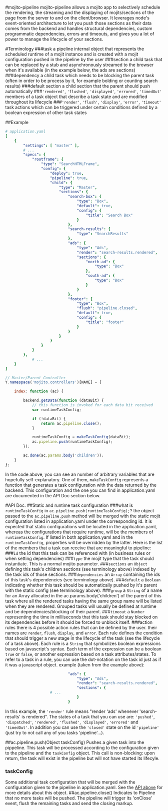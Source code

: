 #mojito-pipeline
mojito-pipeline allows a mojito app to selectively schedule the rendering, the streaming and the displaying of mojits/sections of the page from the server to and on the client/browser. It leverages node's event-oriented architecture to let you push those sections as their data comes from the backend and handles structural dependencies, custom programmatic dependencies, errors and timeouts, and gives you a lot of power to manage the lifecycle of your sections.

#Terminology
###task
a pipeline internal object that represents the scheduled runtime of a mojit instance and is created with a mojit configuration pushed in the pipeline by the user
###section
a child task that can be replaced by a stub and asynchronously streamed to the browser when it's available (in the example below, the ads are sections)
###dependency
a child task which needs to be blocking the parent task (often in order to be process by it, for example bolding or counting search results)
###default section
a child section that the parent should push automatically
###`'rendered'`, `'flushed'`, `'displayed'`, `'errored'`, `'timedOut'`
members of a task object that describe a task state and are modified throughout its lifecycle
###`'render'`, `'flush'`, `'display'`, `'error'`, `'timeout'`
task actions which can be triggered under certain conditions defined by a boolean expression of other task states

##Example
```yaml
# application.yaml
[
    {
        "settings": [ "master" ],
        # ...
        "specs": {
            "rootframe": {
                "type": "SearchHTMLFrame",
                "config": {
                    "deploy": true,
                    "pipeline": true,
                    "child": {
                        "type": "Master",
                        "sections": {
                            "search-box": {
                                "type": "Box",
                                "default": true,
                                "config": {
                                    "title": "Search Box"
                                }
                            },
                            "search-results": {
                                "type": "SearchResults"
                            },
                            "ads": {
                                "type": "Ads",
                                "render": "search-results.rendered",
                                "sections": {
                                    "north-ad": {
                                        "type": "Box"
                                    },
                                    "south-ad": {
                                        "type": "Box"
                                    }
                                }
                            },
                            "footer": {
                                "type": "Box",
                                "flush": "pipeline.closed",
                                "default": true,
                                "config": {
                                    "title": "footer"
                                }
                            }
                        }
                    }
                }
            }
        },
            # ...
    }
]
```
```javascript
// Master/Parent Controller
Y.namespace('mojito.controllers')[NAME] = {

    index: function (ac) {

        backend.getData(function (dataBit) {
            // this function is invoked for each data bit received
            var runtimeTaskConfig;

            if (!dataBit) {
                return ac.pipeline.close();
            }

            runtimeTaskConfig = makeTaskConfig(dataBit);
            ac.pipeline.push(runtimeTaskConfig);
        });

        ac.done(ac.params.body('children'));
    }
};
```
In the code above, you can see an number of arbitrary variables that are hopefully self-explanatory. One of them, `makeTaskConfig` represents a function that generates a task configuration with the data returned by the backend. This configuration and the one you can find in application.yaml are documented in the API Doc section below.

#API Doc.
##Static and runtime task configuration
###what is `runtimeTaskConfig` in `ac.pipeline.push(runtimeTaskConfig);`?
the object passed to the `ac.pipeline.push` method will be merged with the static mojit configuration listed in application.yaml under the corresponding id. It is expected that static configurations will be located in the application.yaml, whereas the configurations that require runtime, will be the members of `runtimeTaskConfig`. If listed in both application.yaml and in the `runtimeTaskConfig`, properties will be overridden by the latter.
Here is the list of the members that a task can receive that are meaningful to pipeline:
###`id`
the id that this task can be referenced with (in business rules or when setting dependencies)
###`type`
the mojit type that the task should instantiate. This is a normal mojito parameter.
###`sections`
an `Object` defining this task's children sections (see terminology above) indexed by the task ids of those sections.
###`dependencies`
an `Array` containing the ids of this task's dependencies (see terminology above).
###`default`
a `Boolean` indicating whether this task should be automatically pushed by it's parent with the static config (see terminology above).
###`group`
a `String` of a name for an Array allocated in the ac.params.body('children') of the parent of this task where all the rendered tasks having the same group name will be listed when they are rendered. Grouped tasks will usually be defined at runtime and be dependencies/blocking of their parent.
###`timeout`
a `Number` representing the time in milliseconds that this task should stay blocked on its dependencies before it should be forced to unblock itself.
###action rules
there is 4 possible action rules that can be defined by the user. their names are `render`, `flush`, `display`, and `error`. 
Each rule defines the condition that should trigger a new stage in the lifecycle of the task (see the lifecycle of a task above). 
Each rule is a `String` that symbolizes boolean expressions based on javascript's syntax. Each term of the expression can be a boolean `true` or `false`, or another expression based on a task attributes/states. To refer to a task in a rule, you can use the dot-notation on the task id just as if it was a javascript object. example (taken from the example above): 
```yaml
                            "ads": {
                                "type": "Ads",
                                "render": "search-results.rendered",
                                "sections": {
					# ...
                                }
                            }
```
In this example, the `'render'` rule means "render 'ads' whenever 'search-results' is rendered". The states of a task that you can use are: `'pushed'`, `'dispatched'`, `'rendered'`, `'flushed'`, `'displayed'`, `'errored'` and `'timedOut'`.
In addition you can use the `'closed'` state on the id `'pipeline'` (just try to not call any of you tasks 'pipeline'...).

##ac.pipeline.push(Object taskConfig)
Pushes a given task into the pippeline. This task will be processed according to the configuration given to the pipeline and the `taskConfig` object. 
This call is non-blocking: upon return, the task will exist in the pipeline but will not have started its lifecyle.
### taskConfig
Some additional task configuration that will be merged with the configuration given to the pipeline in application.yaml. 
See the [API above](https://github.com/yahoo/mojito-pipeline/blob/master/README.md#static-and-runtime-task-configuration) for more details about this object.
##ac.pipeline.close()
Indicates to Pipeline that no more tasks will be pushed. The pipeline will trigger its 'onClose' event, flush the remaining tasks and send the closing markup.
